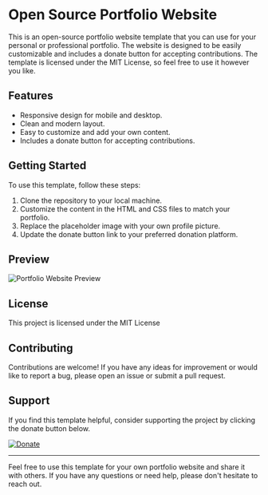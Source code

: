 # Open Source Portfolio Website

This is an open-source portfolio website template that you can use for your personal or professional portfolio. The website is designed to be easily customizable and includes a donate button for accepting contributions. The template is licensed under the MIT License, so feel free to use it however you like.

## Features
- Responsive design for mobile and desktop.
- Clean and modern layout.
- Easy to customize and add your own content.
- Includes a donate button for accepting contributions.

## Getting Started
To use this template, follow these steps:

1. Clone the repository to your local machine.
2. Customize the content in the HTML and CSS files to match your portfolio.
3. Replace the placeholder image with your own profile picture.
4. Update the donate button link to your preferred donation platform.

## Preview
![Portfolio Website Preview](https://i.imgur.com/udzhanU.png)

## License
This project is licensed under the MIT License

## Contributing
Contributions are welcome! If you have any ideas for improvement or would like to report a bug, please open an issue or submit a pull request.

## Support
If you find this template helpful, consider supporting the project by clicking the donate button below.

[![Donate](/path/to/donate/button)]()

---

Feel free to use this template for your own portfolio website and share it with others. If you have any questions or need help, please don't hesitate to reach out.
